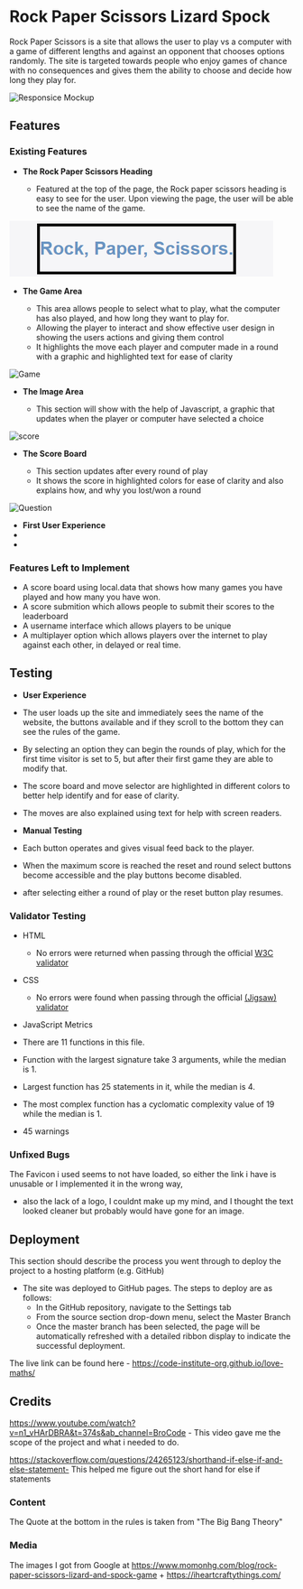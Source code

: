 # Rock Paper Scissors Lizard Spock
Rock Paper Scissors is a site that allows the user to play vs a computer with a game of different lengths and against an opponent that chooses options randomly.
The site is targeted towards people who enjoy games of chance with no consequences and gives them the ability to choose and decide how long they play for.

![Responsice Mockup](media/love_maths_mockup.png)

## Features 

### Existing Features

- __The Rock Paper Scissors Heading__

  - Featured at the top of the page, the Rock paper scissors heading is easy to see for the user. Upon viewing the page, the user will be able to see the name of the game.

![Logo](assets/images/Header.png)

- __The Game Area__

  -  This area allows people to select what to play, what the computer has also played, and how long they want to play for.
  - Allowing the player to interact and show effective user design in showing the users actions and giving them control
  - It highlights the move each player and computer made in a round with a graphic and highlighted text for ease of clarity

![Game](media/love_maths_icons.png)

- __The Image Area__

  - This section will show with the help of Javascript, a graphic that updates when the player or computer have selected a choice

![score](media/love_maths_answer.png)


- __The Score Board__

  - This section updates after every round of play
  - It shows the score in highlighted colors for ease of clarity and also explains how, and why you lost/won a round

![Question](media/love_maths_question.png)

- __First User Experience__ 
 - 
 - 

### Features Left to Implement

- A score board using local.data that shows how many games you have played and how many you have won. 
- A score submition which allows people to submit their scores to the leaderboard
- A username interface which allows players to be unique
- A multiplayer option which allows players over the internet to play against each other, in delayed or real time.
## Testing 
- __User Experience__
 -  The user loads up the site and immediately sees the name of the website, the buttons available and if they scroll to the bottom they can see the rules of the game.
 - By selecting an option they can begin the rounds of play, which for the first time visitor is set to 5, but after their first game they are able to modify that.
 - The score board and move selector are highlighted in different colors to better help identify and for ease of clarity.
 - The moves are also explained using text for help with screen readers.

- __Manual Testing__
- Each button operates and gives visual feed back to the player.
- When the maximum score is reached the reset and round select buttons become accessible and the play buttons become disabled.
- after selecting either a round of play or the reset button play resumes.

### Validator Testing 

- HTML
    - No errors were returned when passing through the official [W3C validator](https://validator.w3.org/nu/?doc=https%3A%2F%2Fcode-institute-org.github.io%2Flove-maths%2F)
- CSS
    - No errors were found when passing through the official [(Jigsaw) validator](https://jigsaw.w3.org/css-validator/validator?uri=https%3A%2F%2Fvalidator.w3.org%2Fnu%2F%3Fdoc%3Dhttps%253A%252F%252Fcode-institute-org.github.io%252Flove-maths%252F&profile=css3svg&usermedium=all&warning=1&vextwarning=&lang=en)
- JavaScript
    Metrics
- There are 11 functions in this file.

- Function with the largest signature take 3 arguments, while the median is 1.

- Largest function has 25 statements in it, while the median is 4.

- The most complex function has a cyclomatic complexity value of 19 while the median is 1.

- 45 warnings
### Unfixed Bugs

The Favicon i used seems to not have loaded, so either the link i have is unusable or I implemented it in the wrong way,
- also the lack of a logo, I couldnt make up my mind, and I thought the text looked cleaner but probably would have gone for an image.

## Deployment

This section should describe the process you went through to deploy the project to a hosting platform (e.g. GitHub) 

- The site was deployed to GitHub pages. The steps to deploy are as follows: 
  - In the GitHub repository, navigate to the Settings tab 
  - From the source section drop-down menu, select the Master Branch
  - Once the master branch has been selected, the page will be automatically refreshed with a detailed ribbon display to indicate the successful deployment. 

The live link can be found here - https://code-institute-org.github.io/love-maths/


## Credits 

https://www.youtube.com/watch?v=n1_vHArDBRA&t=374s&ab_channel=BroCode - This video gave me the scope of the project and what i needed to do.

https://stackoverflow.com/questions/24265123/shorthand-if-else-if-and-else-statement- This helped me figure out the short hand for else if statements

### Content

The Quote at the bottom in the rules is taken from "The Big Bang Theory"

### Media

The images I got from Google at https://www.momonhg.com/blog/rock-paper-scissors-lizard-and-spock-game + https://iheartcraftythings.com/



